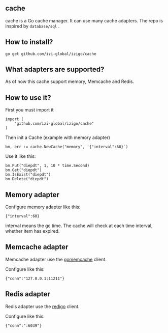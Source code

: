 ## cache
cache is a Go cache manager. It can use many cache adapters. The repo is inspired by `database/sql` .


## How to install?

	go get github.com/izi-global/izigo/cache


## What adapters are supported?

As of now this cache support memory, Memcache and Redis.


## How to use it?

First you must import it

	import (
		"github.com/izi-global/izigo/cache"
	)

Then init a Cache (example with memory adapter)

	bm, err := cache.NewCache("memory", `{"interval":60}`)	

Use it like this:	
	
	bm.Put("diepdt", 1, 10 * time.Second)
	bm.Get("diepdt")
	bm.IsExist("diepdt")
	bm.Delete("diepdt")


## Memory adapter

Configure memory adapter like this:

	{"interval":60}

interval means the gc time. The cache will check at each time interval, whether item has expired.


## Memcache adapter

Memcache adapter use the [gomemcache](http://github.com/bradfitz/gomemcache) client.

Configure like this:

	{"conn":"127.0.0.1:11211"}


## Redis adapter

Redis adapter use the [redigo](http://github.com/gomodule/redigo) client.

Configure like this:

	{"conn":":6039"}
